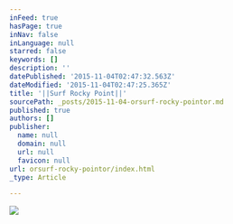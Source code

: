 ```yaml
---
inFeed: true
hasPage: true
inNav: false
inLanguage: null
starred: false
keywords: []
description: ''
datePublished: '2015-11-04T02:47:32.563Z'
dateModified: '2015-11-04T02:47:25.365Z'
title: '||Surf Rocky Point||'
sourcePath: _posts/2015-11-04-orsurf-rocky-pointor.md
published: true
authors: []
publisher:
  name: null
  domain: null
  url: null
  favicon: null
url: orsurf-rocky-pointor/index.html
_type: Article

---
```

![](https://the-grid-user-content.s3-us-west-2.amazonaws.com/66c6a7ed-3eab-456a-947a-ffd5fa8ed3d7.jpg)
